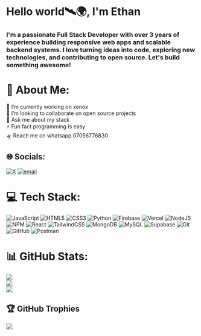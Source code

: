 <h1 align="left">
  Hello world🛰🌍, I'm Ethan
</h1>




<h3 align="left">I'm a passionate Full Stack Developer with over 3 years of experience building responsive web apps and scalable backend systems. I love turning ideas into code, exploring new technologies, and contributing to open source. Let's build something awesome!</h3>


# 💫 About Me:
🔭 I’m currently working on xenox<br>👯 I’m looking to collaborate on open source projects<br>💬 Ask me about my stack<br>⚡ Fun fact programming is easy<br>🛸 Reach me on whatsapp  07056776830


## 🌐 Socials:
[![X](https://img.shields.io/badge/X-black.svg?logo=X&logoColor=white)](https://x.com/_ethanCodes) [![email](https://img.shields.io/badge/Email-D14836?logo=gmail&logoColor=white)](mailto:skidev101@gmail.com) 

# 💻 Tech Stack:
![JavaScript](https://img.shields.io/badge/javascript-%23323330.svg?style=for-the-badge&logo=javascript&logoColor=%23F7DF1E) ![HTML5](https://img.shields.io/badge/html5-%23E34F26.svg?style=for-the-badge&logo=html5&logoColor=white) ![CSS3](https://img.shields.io/badge/css3-%231572B6.svg?style=for-the-badge&logo=css3&logoColor=white) ![Python](https://img.shields.io/badge/python-3670A0?style=for-the-badge&logo=python&logoColor=ffdd54) ![Firebase](https://img.shields.io/badge/firebase-%23039BE5.svg?style=for-the-badge&logo=firebase) ![Vercel](https://img.shields.io/badge/vercel-%23000000.svg?style=for-the-badge&logo=vercel&logoColor=white) ![NodeJS](https://img.shields.io/badge/node.js-6DA55F?style=for-the-badge&logo=node.js&logoColor=white) ![NPM](https://img.shields.io/badge/NPM-%23CB3837.svg?style=for-the-badge&logo=npm&logoColor=white) ![React](https://img.shields.io/badge/react-%2320232a.svg?style=for-the-badge&logo=react&logoColor=%2361DAFB) ![TailwindCSS](https://img.shields.io/badge/tailwindcss-%2338B2AC.svg?style=for-the-badge&logo=tailwind-css&logoColor=white) ![MongoDB](https://img.shields.io/badge/MongoDB-%234ea94b.svg?style=for-the-badge&logo=mongodb&logoColor=white) ![MySQL](https://img.shields.io/badge/mysql-4479A1.svg?style=for-the-badge&logo=mysql&logoColor=white) ![Supabase](https://img.shields.io/badge/Supabase-3ECF8E?style=for-the-badge&logo=supabase&logoColor=white) ![Git](https://img.shields.io/badge/git-%23F05033.svg?style=for-the-badge&logo=git&logoColor=white) ![GitHub](https://img.shields.io/badge/github-%23121011.svg?style=for-the-badge&logo=github&logoColor=white) ![Postman](https://img.shields.io/badge/Postman-FF6C37?style=for-the-badge&logo=postman&logoColor=white)
# 📊 GitHub Stats:
![](https://github-readme-stats.vercel.app/api?username=skidev101&theme=github_dark&hide_border=false&include_all_commits=true&count_private=true)<br/>
![](https://nirzak-streak-stats.vercel.app/?user=skidev101&theme=github_dark&hide_border=false)<br/>
![](https://github-readme-stats.vercel.app/api/top-langs/?username=skidev101&theme=github_dark&hide_border=false&include_all_commits=true&count_private=true&layout=compact)

## 🏆 GitHub Trophies
![](https://github-profile-trophy.vercel.app/?username=skidev101&theme=shadow_red&no-frame=false&no-bg=true&margin-w=4)


